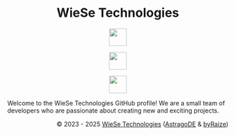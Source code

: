 <h1 align="center">WieSe Technologies</h1>

<!-- Badges -->

<p align="center">
    <img src="https://skillicons.dev/icons?i=rust,python,java,spring" height="40"/>
</p>
<p align="center">
    <img src="https://skillicons.dev/icons?i=html,js,ts,css,tailwind,vue,nuxt" height="40"/>
    
</p>
<p align="center">
    <img src="https://skillicons.dev/icons?i=postgres,docker,git" height="40"/>
</p>
Welcome to the WieSe Technologies GitHub profile! We are a small team of developers who are passionate about creating new and exciting projects.


<div align="right" style="text-align: right;">
    <p>© 2023 - 2025 <a href="https://github.com/WieSeTechnologies">WieSe Technologies</a> (<a href="https://github.com/AstragoDE">AstragoDE</a> & <a href="https://github.com/byRaize">byRaize</a>)</p>
</div>
